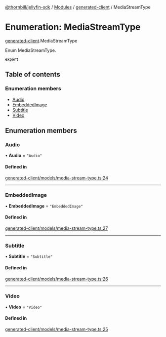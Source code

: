 [@thornbill/jellyfin-sdk](../README.md) / [Modules](../modules.md) / [generated-client](../modules/generated_client.md) / MediaStreamType

# Enumeration: MediaStreamType

[generated-client](../modules/generated_client.md).MediaStreamType

Enum MediaStreamType.

**`export`**

## Table of contents

### Enumeration members

- [Audio](generated_client.MediaStreamType.md#audio)
- [EmbeddedImage](generated_client.MediaStreamType.md#embeddedimage)
- [Subtitle](generated_client.MediaStreamType.md#subtitle)
- [Video](generated_client.MediaStreamType.md#video)

## Enumeration members

### Audio

• **Audio** = `"Audio"`

#### Defined in

[generated-client/models/media-stream-type.ts:24](https://github.com/thornbill/jellyfin-sdk-typescript/blob/029620a/src/generated-client/models/media-stream-type.ts#L24)

___

### EmbeddedImage

• **EmbeddedImage** = `"EmbeddedImage"`

#### Defined in

[generated-client/models/media-stream-type.ts:27](https://github.com/thornbill/jellyfin-sdk-typescript/blob/029620a/src/generated-client/models/media-stream-type.ts#L27)

___

### Subtitle

• **Subtitle** = `"Subtitle"`

#### Defined in

[generated-client/models/media-stream-type.ts:26](https://github.com/thornbill/jellyfin-sdk-typescript/blob/029620a/src/generated-client/models/media-stream-type.ts#L26)

___

### Video

• **Video** = `"Video"`

#### Defined in

[generated-client/models/media-stream-type.ts:25](https://github.com/thornbill/jellyfin-sdk-typescript/blob/029620a/src/generated-client/models/media-stream-type.ts#L25)
